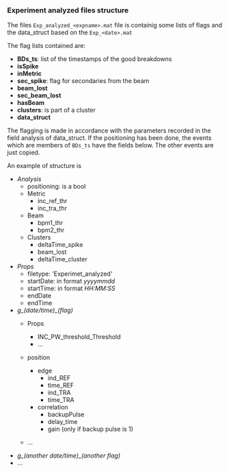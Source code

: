### Experiment analyzed files structure

The files `Exp_analyzed_<expname>.mat` file is containig some lists of flags and the data_struct based on the `Exp_<date>.mat`

The flag lists contained are:

* **BDs_ts**: list of the timestamps of the good breakdowns
* **isSpike**
* **inMetric**
* **sec_spike**: flag for secondaries from the beam
* **beam_lost**
* **sec_beam_lost**
* **hasBeam**
* **clusters**: is part of a cluster
* **data_struct**

The flagging is made in accordance with the parameters recorded in the field analysis of data_struct. 
If the positioning has been done, the events which are members of `BDs_ts` have the fields below. The other events are just copied.

An example of structure is 

* *Analysis*
  * positioning: is a bool
  * Metric
    * inc_ref_thr
    * inc_tra_thr
  * Beam
    * bpm1_thr
    * bpm2_thr
  * Clusters
    * deltaTime_spike
    * beam_lost
    * deltaTime_cluster
* *Props*
  * filetype: 'Experimet_analyzed'
  * startDate: in format _yyyymmdd_
  * startTime: in format _HH:MM:SS_
  * endDate
  * endTime
* *g_(date/time)_(flag)*
  * Props
    * INC_PW_threshold_Threshold
    * ...
  * position
    * edge
      * ind_REF
      * time_REF
      * ind_TRA
      * time_TRA
    * correlation
      * backupPulse
      * delay_time
      * gain (only if backup pulse is 1)
      
  * ...
* *g_(another date/time)_(another flag)*
* ...
